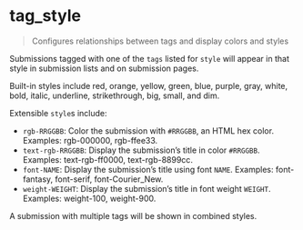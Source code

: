 # tag_style

> Configures relationships between tags and display colors and styles

Submissions tagged with one of the `tags` listed for `style` will appear in
that style in submission lists and on submission pages.

Built-in styles include
<span class="taghh tagbg tag-red">red</span>,
<span class="taghh tagbg tag-orange">orange</span>,
<span class="taghh tagbg tag-yellow">yellow</span>,
<span class="taghh tagbg tag-green">green</span>,
<span class="taghh tagbg tag-blue">blue</span>,
<span class="taghh tagbg tag-purple">purple</span>,
<span class="taghh tagbg tag-gray">gray</span>,
<span class="taghh tagbg tag-white">white</span>,
<span class="taghh tag-bold">bold</span>,
<span class="taghh tag-italic">italic</span>,
<span class="taghh tag-underline">underline</span>,
<span class="taghh tag-strikethrough">strikethrough</span>,
<span class="taghh tag-big">big</span>,
<span class="taghh tag-small">small</span>, and
<span class="taghh tag-dim">dim</span>.

Extensible `style`s include:

* `rgb-RRGGBB`: Color the submission with `#RRGGBB`, an HTML hex color.
  Examples: <span class="taghh tagbg dark tag-rgb-000000">rgb-000000</span>,
  <span class="taghh tagbg tag-rgb-ffee33">rgb-ffee33</span>.
* `text-rgb-RRGGBB`: Display the submission’s title in color `#RRGGBB`.
  Examples: <span class="taghh tag-text-rgb-ff0000">text-rgb-ff0000</span>,
  <span class="taghh tag-text-rgb-8899cc">text-rgb-8899cc</span>.
* `font-NAME`: Display the submission’s title using font `NAME`. Examples:
  <span class="taghh tag-font-fantasy">font-fantasy</span>,
  <span class="taghh tag-font-serif">font-serif</span>,
  <span class="taghh tag-font-Courier_New">font-Courier_New</span>.
* `weight-WEIGHT`: Display the submission’s title in font weight `WEIGHT`.
  Examples: <span class="taghh tag-weight-100">weight-100</span>,
  <span class="taghh tag-weight-900">weight-900</span>.


A submission with multiple tags will be shown in
<span class="taghh tagbg tag-red tag-orange tag-underline">combined styles</span>.

